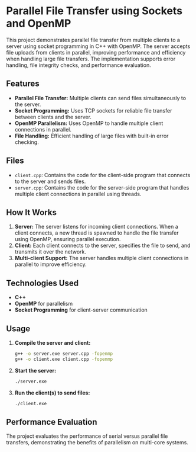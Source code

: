 # Parallel File Transfer using Sockets and OpenMP

This project demonstrates parallel file transfer from multiple clients to a server using socket programming in C++ with OpenMP. The server accepts file uploads from clients in parallel, improving performance and efficiency when handling large file transfers. The implementation supports error handling, file integrity checks, and performance evaluation.

## Features

- **Parallel File Transfer:** Multiple clients can send files simultaneously to the server.
- **Socket Programming:** Uses TCP sockets for reliable file transfer between clients and the server.
- **OpenMP Parallelism:** Uses OpenMP to handle multiple client connections in parallel.
- **File Handling:** Efficient handling of large files with built-in error checking.

## Files

- `client.cpp`: Contains the code for the client-side program that connects to the server and sends files.
- `server.cpp`: Contains the code for the server-side program that handles multiple client connections in parallel using threads.

## How It Works

1. **Server:** The server listens for incoming client connections. When a client connects, a new thread is spawned to handle the file transfer using OpenMP, ensuring parallel execution.
2. **Client:** Each client connects to the server, specifies the file to send, and transmits it over the network.
3. **Multi-client Support:** The server handles multiple client connections in parallel to improve efficiency.

## Technologies Used

- **C++**
- **OpenMP** for parallelism
- **Socket Programming** for client-server communication

## Usage

1. **Compile the server and client:**
    ```bash
    g++ -o server.exe server.cpp -fopenmp
    g++ -o client.exe client.cpp -fopenmp
    ```

2. **Start the server:**
    ```bash
    ./server.exe
    ```

3. **Run the client(s) to send files:**
    ```bash
    ./client.exe
    ```

## Performance Evaluation

The project evaluates the performance of serial versus parallel file transfers, demonstrating the benefits of parallelism on multi-core systems.

